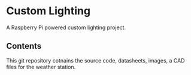# Custom Lighting
A Raspberry Pi powered custom lighting project.

## Contents

This git repository cotnains the source code, datasheets, images, a CAD files for the weather station.
